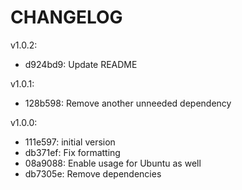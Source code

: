 CHANGELOG
=========

v1.0.2:

* d924bd9: Update README

v1.0.1:

* 128b598: Remove another unneeded dependency

v1.0.0:

* 111e597: initial version
* db371ef: Fix formatting
* 08a9088: Enable usage for Ubuntu as well
* db7305e: Remove dependencies

